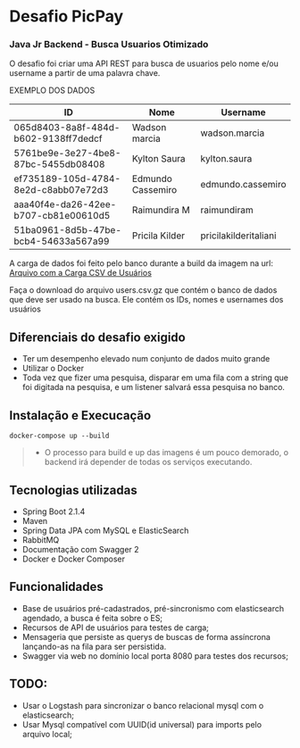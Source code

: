 # Desafio PicPay

### Java Jr Backend - Busca Usuarios Otimizado

O desafio foi criar uma API REST para busca de usuarios pelo nome e/ou username a partir de uma palavra chave. 

EXEMPLO DOS DADOS

ID | Nome | Username
| --- | --- | --- |
065d8403-8a8f-484d-b602-9138ff7dedcf | Wadson marcia | wadson.marcia
5761be9e-3e27-4be8-87bc-5455db08408 | Kylton Saura | kylton.saura
ef735189-105d-4784-8e2d-c8abb07e72d3 | Edmundo Cassemiro |edmundo.cassemiro
aaa40f4e-da26-42ee-b707-cb81e00610d5 |Raimundira M|raimundiram
51ba0961-8d5b-47be-bcb4-54633a567a99 | Pricila Kilder|pricilakilderitaliani
  
 A carga de dados foi feito pelo banco durante a build da imagem na url:
 [Arquivo com a Carga CSV de Usuários](https://s3.amazonaws.com/careers-picpay/users.csv.gz "Arquivo CSV")

Faça o download do arquivo users.csv.gz que contém o banco de dados que
deve ser usado na busca. Ele contém os IDs, nomes e usernames dos usuários

## Diferenciais do desafio exigido
  - Ter um desempenho elevado num conjunto de dados muito grande
  - Utilizar o Docker
  - Toda vez que fizer uma pesquisa, disparar em uma fila com a string que foi
digitada na pesquisa, e um listener salvará essa pesquisa no banco.

## Instalação e Execucação
```
docker-compose up --build
```
> - O processo para build e up das imagens é um pouco demorado, o backend irá depender de todas os serviços executando.

## Tecnologias utilizadas
  - Spring Boot 2.1.4
  - Maven
  - Spring Data JPA com MySQL e ElasticSearch
  - RabbitMQ
  - Documentação com Swagger 2
  - Docker e Docker Composer

## Funcionalidades
  - Base de usuários pré-cadastrados, pré-sincronismo com elasticsearch agendado, a busca é feita sobre o ES;
  - Recursos de API de usuários para testes de carga;
  - Mensageria que persiste as querys de buscas de forma assíncrona lançando-as na fila para ser persistida.
  - Swagger via web no domínio local porta 8080 para testes dos recursos;

## TODO:
  - Usar o Logstash para sincronizar o banco relacional mysql com o elasticsearch;
  - Usar Mysql compatível com UUID(id universal) para imports pelo arquivo local;
